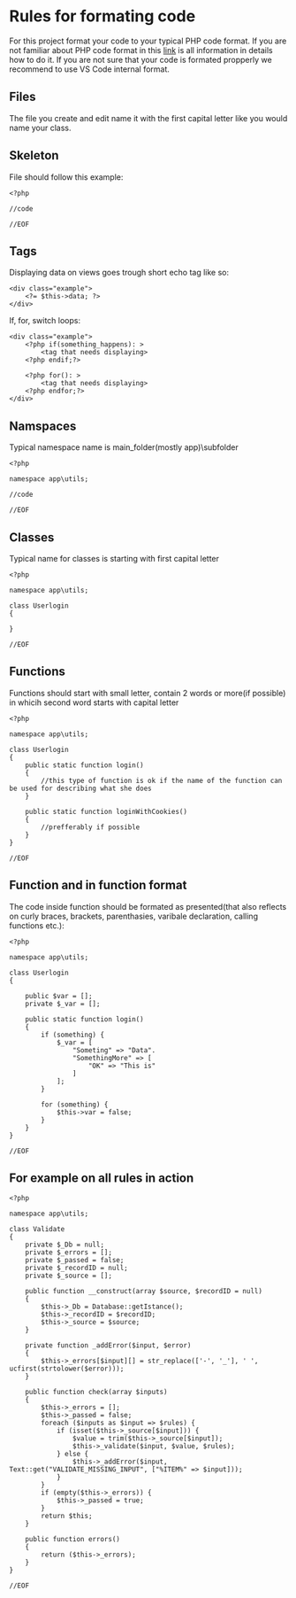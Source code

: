 # Rules for formating code

For this project format your code to your typical PHP code format. If you are not familiar about PHP code format in this [link](https://gist.github.com/ryansechrest/8138375) is all information in details how to do it. If you are not sure that your code is formated propperly we recommend to use VS Code internal format.

## Files

The file you create and edit name it with the first capital letter like you would name your class.

## Skeleton

File should follow this example:

```
<?php

//code

//EOF

```

## Tags

Displaying data on views goes trough short echo tag like so:

```
<div class="example">
    <?= $this->data; ?>
</div>
```

If, for, switch loops:

```
<div class="example">
    <?php if(something_happens): >
        <tag that needs displaying>
    <?php endif;?>

    <?php for(): >
        <tag that needs displaying>
    <?php endfor;?>
</div>
```

## Namspaces

Typical namespace name is main_folder(mostly app)\subfolder

```
<?php

namespace app\utils;

//code

//EOF
```
## Classes

Typical name for classes is starting with first capital letter

```
<?php

namespace app\utils;

class Userlogin 
{

}

//EOF
```

## Functions

Functions should start with small letter, contain 2 words or more(if possible) in whicih second word starts with capital letter

```
<?php

namespace app\utils;

class Userlogin
{
    public static function login()
    {
        //this type of function is ok if the name of the function can be used for describing what she does
    }

    public static function loginWithCookies()
    {
        //prefferably if possible
    }
}

//EOF
```

## Function and in function format

The code inside function should be formated as presented(that also reflects on curly braces, brackets, parenthasies, varibale declaration, calling functions etc.):

```
<?php

namespace app\utils;

class Userlogin
{

    public $var = [];
    private $_var = [];

    public static function login()
    {
        if (something) {
            $_var = [
                "Someting" => "Data".
                "SomethingMore" => [
                    "OK" => "This is"
                ]
            ];
        }

        for (something) {
            $this->var = false;
        }
    }
}

//EOF
```

## For example on all rules in action

```
<?php

namespace app\utils;

class Validate
{
    private $_Db = null;
    private $_errors = [];
    private $_passed = false;
    private $_recordID = null;
    private $_source = [];

    public function __construct(array $source, $recordID = null)
    {
        $this->_Db = Database::getIstance();
        $this->_recordID = $recordID;
        $this->_source = $source;
    }

    private function _addError($input, $error)
    {
        $this->_errors[$input][] = str_replace(['-', '_'], ' ', ucfirst(strtolower($error)));
    }

    public function check(array $inputs)
    {
        $this->_errors = [];
        $this->_passed = false;
        foreach ($inputs as $input => $rules) {
            if (isset($this->_source[$input])) {
                $value = trim($this->_source[$input]);
                $this->_validate($input, $value, $rules);
            } else {
                $this->_addError($input, Text::get("VALIDATE_MISSING_INPUT", ["%ITEM%" => $input]));
            }
        }
        if (empty($this->_errors)) {
            $this->_passed = true;
        }
        return $this;
    }

    public function errors()
    {
        return ($this->_errors);
    }
}

//EOF
```